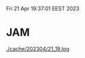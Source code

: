 Fri 21 Apr 19:37:01 EEST 2023
# JAM
<a href='./cache/202304/21_19.log'>./cache/202304/21_19.log</a>
